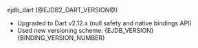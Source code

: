 ejdb_dart (@EJDB2_DART_VERSION@)

- Upgraded to Dart v2.12.x (null safety and native bindings API)
- Used new versioning scheme: {EJDB_VERSION}{BINDING_VERSION_NUMBER}